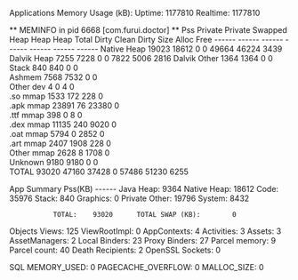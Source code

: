 Applications Memory Usage (kB):
Uptime: 1177810 Realtime: 1177810

** MEMINFO in pid 6668 [com.furui.doctor] **
                   Pss  Private  Private  Swapped     Heap     Heap     Heap
                 Total    Dirty    Clean    Dirty     Size    Alloc     Free
                ------   ------   ------   ------   ------   ------   ------
  Native Heap    19023    18612        0        0    49664    46224     3439
  Dalvik Heap     7255     7228        0        0     7822     5006     2816
 Dalvik Other     1364     1364        0        0                           
        Stack      840      840        0        0                           
       Ashmem     7568     7532        0        0                           
    Other dev        4        0        4        0                           
     .so mmap     1533      172      228        0                           
    .apk mmap    23891       76    23380        0                           
    .ttf mmap      398        0        8        0                           
    .dex mmap    11135      240     9020        0                           
    .oat mmap     5794        0     2852        0                           
    .art mmap     2407     1908      228        0                           
   Other mmap     2628        8     1708        0                           
      Unknown     9180     9180        0        0                           
        TOTAL    93020    47160    37428        0    57486    51230     6255
 
 App Summary
                       Pss(KB)
                        ------
           Java Heap:     9364
         Native Heap:    18612
                Code:    35976
               Stack:      840
            Graphics:        0
       Private Other:    19796
              System:     8432
 
               TOTAL:    93020      TOTAL SWAP (KB):        0
 
 Objects
               Views:      125         ViewRootImpl:        0
         AppContexts:        4           Activities:        3
              Assets:        3        AssetManagers:        2
       Local Binders:       23        Proxy Binders:       27
       Parcel memory:        9         Parcel count:       40
    Death Recipients:        2      OpenSSL Sockets:        0
 
 SQL
         MEMORY_USED:        0
  PAGECACHE_OVERFLOW:        0          MALLOC_SIZE:        0
 
